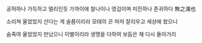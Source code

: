 공허하나 가득하고 멀리인듯 가까이에
찰나이나 영겁이며 미진하나 존귀하다
無之滿也

소리쳐 울었었지 산다는 게 슬픔이리라
모태의 끈 마저 잘리우고 세상에 왔으니

숨죽여 울었었지 만났으니 이별이리라
생명을 다하여 보듬은 채 다시 돌아가리
